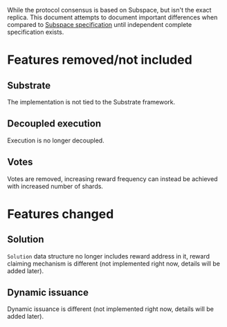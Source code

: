 While the protocol consensus is based on Subspace, but isn't the exact replica. This document attempts to document
important differences when compared to [Subspace specification] until independent complete specification exists.

[Subspace specification]: https://subspace.github.io/protocol-specs/docs/protocol_specifications

# Features removed/not included

## Substrate

The implementation is not tied to the Substrate framework.

## Decoupled execution

Execution is no longer decoupled.

## Votes

Votes are removed, increasing reward frequency can instead be achieved with increased number of shards.

# Features changed

## Solution

`Solution` data structure no longer includes reward address in it, reward claiming mechanism is different (not
implemented right now, details will be added later).

## Dynamic issuance

Dynamic issuance is different (not implemented right now, details will be added later).

